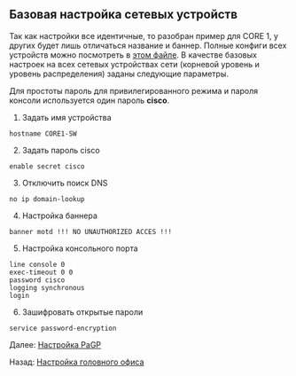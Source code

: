 ## Базовая настройка сетевых устройств

Так как настройки все идентичные, то разобран пример для CORE 1, у других будет лишь отличаться название и баннер. Полные конфиги всех устройств можно посмотреть в [этом файле](./all_configs.md). В качестве базовых настроек на всех сетевых устройствах сети (корневой уровень и уровень распределения) заданы следующие параметры. 

Для простоты пароль для привилегированного режима и пароля консоли используется один пароль **cisco**.

1. Задать имя устройства

```
hostname CORE1-SW
```

2. Задать пароль cisco

```
enable secret cisco
```

3. Отключить поиск DNS

```
no ip domain-lookup
```

4. Настройка баннера

```
banner motd !!! NO UNAUTHORIZED ACCES !!!
```

5. Настройка консольного порта

```
line console 0
exec-timeout 0 0
password cisco
logging synchronous
login
```

6. Зашифровать открытые пароли

```
service password-encryption 
```

Далее: [Настройка PaGP](./pagp_settings.md)

Назад: [Настройка головного офиса](./main_office.md)